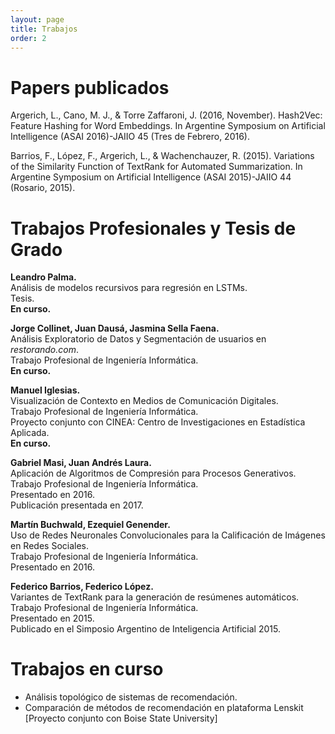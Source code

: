 ```yaml
---
layout: page
title: Trabajos
order: 2
---
```


Papers publicados
=================

Argerich, L., Cano, M. J., & Torre Zaffaroni, J. (2016, November). 
Hash2Vec: Feature Hashing for Word Embeddings. In Argentine Symposium on Artificial Intelligence (ASAI 2016)-JAIIO 45 (Tres de Febrero, 2016).

Barrios, F., López, F., Argerich, L., & Wachenchauzer, R. (2015). 
Variations of the Similarity Function of TextRank for Automated Summarization. In Argentine Symposium on Artificial Intelligence (ASAI 2015)-JAIIO 44 (Rosario, 2015).

Trabajos Profesionales y Tesis de Grado
=======================================

**Leandro Palma.**  
Análisis de modelos recursivos para regresión en LSTMs.   
Tesis.  
**En curso.**

**Jorge Collinet, Juan Dausá, Jasmina Sella Faena.**  
Análisis Exploratorio de Datos y Segmentación de usuarios en *restorando.com*.   
Trabajo Profesional de Ingeniería Informática.  
**En curso.**

**Manuel Iglesias.**  
Visualización de Contexto en Medios de Comunicación Digitales.  
Trabajo Profesional de Ingeniería Informática.  
Proyecto conjunto con CINEA: Centro de Investigaciones en Estadística Aplicada.  
**En curso.**

**Gabriel Masi, Juan Andrés Laura.**  
Aplicación de Algoritmos de Compresión para Procesos Generativos.
Trabajo Profesional de Ingeniería Informática.  
Presentado en 2016.  
Publicación presentada en 2017.  


**Martín Buchwald, Ezequiel Genender.**  
Uso de Redes Neuronales Convolucionales para la Calificación de Imágenes en Redes Sociales.  
Trabajo Profesional de Ingeniería Informática.   
Presentado en 2016.

**Federico Barrios, Federico López.**   
Variantes de TextRank para la generación de resúmenes automáticos.  
Trabajo Profesional de Ingeniería Informática.  
Presentado en 2015.  
Publicado en el Simposio Argentino de Inteligencia Artificial 2015.  

Trabajos en curso
=================

* Análisis topológico de sistemas de recomendación.
* Comparación de métodos de recomendación en plataforma Lenskit [Proyecto conjunto con Boise State University]

